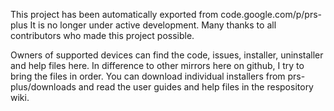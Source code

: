 This project has been automatically exported from code.google.com/p/prs-plus
It is no longer under active development.
Many thanks to all contributors who made this project possible.

Owners of supported devices can find the code, issues, installer, uninstaller and help files here.
In difference to other mirrors here on github, I try to bring the files in order.
You can download individual installers from prs-plus/downloads and read the user guides and help files in the respository wiki.

